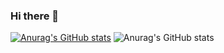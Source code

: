### Hi there 👋

[![Anurag's GitHub stats](https://github-readme-stats.vercel.app/api?username=MayconTostes)](https://github.com/anuraghazra/github-readme-stats)
![Anurag's GitHub stats](https://github-readme-stats.vercel.app/api?username=MayconTostes&show_icons=true&theme=dark)

<!--
**MayconTostes/MayconTostes** is a ✨ _special_ ✨ repository because its `README.md` (this file) appears on your GitHub profile.

Here are some ideas to get you started:

- 🔭 I’m currently working on ...
- 🌱 I’m currently learning ...
- 👯 I’m looking to collaborate on ...
- 🤔 I’m looking for help with ...
- 💬 Ask me about ...
- 📫 How to reach me: ...
- 😄 Pronouns: ...
- ⚡ Fun fact: ...
-->
